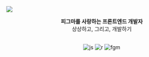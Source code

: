 <img src="https://capsule-render.vercel.app/api?type=venom&color=10:ffffff,100:FFE500&height=150&section=header&text=MONICX&&fontColor=0000000&stroke=FFE500&fontSize=60&strokeWidth=1&" />

<div align=center>
  
**피그마를 사랑하는 프론트엔드 개발자**<br>
상상하고, 그리고, 개발하기<br><br>
  
![js](https://img.shields.io/badge/JavaScript-F7DF1E?style=for-the-badge&logo=JavaScript&logoColor=white)
![r](https://img.shields.io/badge/React-20232A?style=for-the-badge&logo=react&logoColor=61DAFB)
![fgm](https://img.shields.io/badge/Figma-F24E1E?style=for-the-badge&logo=figma&logoColor=white)

</div>


<!--
**Monixc/Monixc** is a ✨ _special_ ✨ repository because its `README.md` (this file) appears on your GitHub profile.

Here are some ideas to get you started:

- 🔭 I’m currently working on ...
- 🌱 I’m currently learning ...
- 👯 I’m looking to collaborate on ...
- 🤔 I’m looking for help with ...
- 💬 Ask me about ...
- 📫 How to reach me: ...
- 😄 Pronouns: ...
- ⚡ Fun fact: ...
-->

